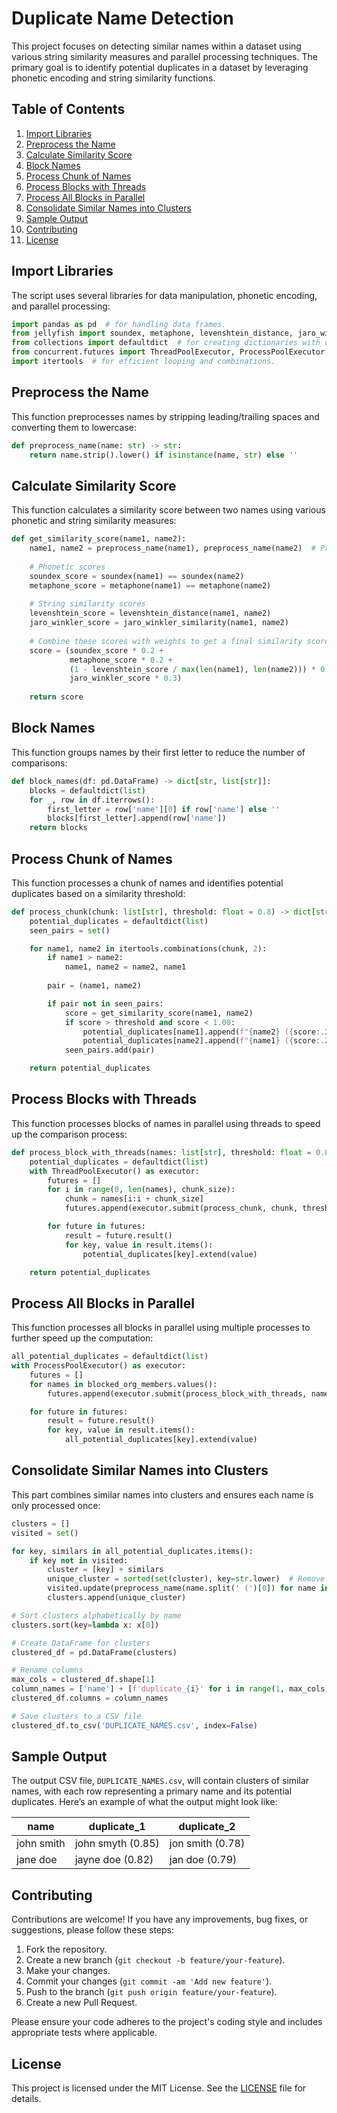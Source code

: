 # Duplicate Name Detection

This project focuses on detecting similar names within a dataset using various string similarity measures and parallel processing techniques. The primary goal is to identify potential duplicates in a dataset by leveraging phonetic encoding and string similarity functions.

## Table of Contents

1. [Import Libraries](#import-libraries)
2. [Preprocess the Name](#preprocess-the-name)
3. [Calculate Similarity Score](#calculate-similarity-score)
4. [Block Names](#block-names)
5. [Process Chunk of Names](#process-chunk-of-names)
6. [Process Blocks with Threads](#process-blocks-with-threads)
7. [Process All Blocks in Parallel](#process-all-blocks-in-parallel)
8. [Consolidate Similar Names into Clusters](#consolidate-similar-names-into-clusters)
9. [Sample Output](#sample-output)
10. [Contributing](#contributing)
11. [License](#license)

## Import Libraries

The script uses several libraries for data manipulation, phonetic encoding, and parallel processing:

```python
import pandas as pd  # for handling data frames.
from jellyfish import soundex, metaphone, levenshtein_distance, jaro_winkler_similarity  # for phonetic encoding and string similarity functions.
from collections import defaultdict  # for creating dictionaries with default values.
from concurrent.futures import ThreadPoolExecutor, ProcessPoolExecutor  # for parallel processing.
import itertools  # for efficient looping and combinations.
```

## Preprocess the Name

This function preprocesses names by stripping leading/trailing spaces and converting them to lowercase:

```python
def preprocess_name(name: str) -> str:
    return name.strip().lower() if isinstance(name, str) else ''
```

## Calculate Similarity Score

This function calculates a similarity score between two names using various phonetic and string similarity measures:

```python
def get_similarity_score(name1, name2):
    name1, name2 = preprocess_name(name1), preprocess_name(name2)  # Preprocess both names.
    
    # Phonetic scores
    soundex_score = soundex(name1) == soundex(name2)
    metaphone_score = metaphone(name1) == metaphone(name2)
    
    # String similarity scores
    levenshtein_score = levenshtein_distance(name1, name2)
    jaro_winkler_score = jaro_winkler_similarity(name1, name2)
    
    # Combine these scores with weights to get a final similarity score.
    score = (soundex_score * 0.2 +
             metaphone_score * 0.2 +
             (1 - levenshtein_score / max(len(name1), len(name2))) * 0.3 +
             jaro_winkler_score * 0.3)
    
    return score
```

## Block Names

This function groups names by their first letter to reduce the number of comparisons:

```python
def block_names(df: pd.DataFrame) -> dict[str, list[str]]:
    blocks = defaultdict(list)
    for _, row in df.iterrows():
        first_letter = row['name'][0] if row['name'] else ''
        blocks[first_letter].append(row['name'])
    return blocks
```

## Process Chunk of Names

This function processes a chunk of names and identifies potential duplicates based on a similarity threshold:

```python
def process_chunk(chunk: list[str], threshold: float = 0.8) -> dict[str, list[str]]:
    potential_duplicates = defaultdict(list)
    seen_pairs = set()

    for name1, name2 in itertools.combinations(chunk, 2):
        if name1 > name2:
            name1, name2 = name2, name1
        
        pair = (name1, name2)

        if pair not in seen_pairs:
            score = get_similarity_score(name1, name2)
            if score > threshold and score < 1.00:
                potential_duplicates[name1].append(f"{name2} ({score:.2f})")
                potential_duplicates[name2].append(f"{name1} ({score:.2f})")
            seen_pairs.add(pair)

    return potential_duplicates
```

## Process Blocks with Threads

This function processes blocks of names in parallel using threads to speed up the comparison process:

```python
def process_block_with_threads(names: list[str], threshold: float = 0.8, chunk_size: int = 1000) -> dict[str, list[str]]:
    potential_duplicates = defaultdict(list)
    with ThreadPoolExecutor() as executor:
        futures = []
        for i in range(0, len(names), chunk_size):
            chunk = names[i:i + chunk_size]
            futures.append(executor.submit(process_chunk, chunk, threshold))

        for future in futures:
            result = future.result()
            for key, value in result.items():
                potential_duplicates[key].extend(value)

    return potential_duplicates
```

## Process All Blocks in Parallel

This function processes all blocks in parallel using multiple processes to further speed up the computation:

```python
all_potential_duplicates = defaultdict(list)
with ProcessPoolExecutor() as executor:
    futures = []
    for names in blocked_org_members.values():
        futures.append(executor.submit(process_block_with_threads, names))

    for future in futures:
        result = future.result()
        for key, value in result.items():
            all_potential_duplicates[key].extend(value)
```

## Consolidate Similar Names into Clusters

This part combines similar names into clusters and ensures each name is only processed once:

```python
clusters = []
visited = set()

for key, similars in all_potential_duplicates.items():
    if key not in visited:
        cluster = [key] + similars
        unique_cluster = sorted(set(cluster), key=str.lower)  # Remove duplicates and sort alphabetically
        visited.update(preprocess_name(name.split(' (')[0]) for name in unique_cluster)  # Update with base name
        clusters.append(unique_cluster)

# Sort clusters alphabetically by name
clusters.sort(key=lambda x: x[0])

# Create DataFrame for clusters
clustered_df = pd.DataFrame(clusters)

# Rename columns
max_cols = clustered_df.shape[1]
column_names = ['name'] + [f'duplicate_{i}' for i in range(1, max_cols)]
clustered_df.columns = column_names

# Save clusters to a CSV file
clustered_df.to_csv('DUPLICATE_NAMES.csv', index=False)
```

## Sample Output

The output CSV file, `DUPLICATE_NAMES.csv`, will contain clusters of similar names, with each row representing a primary name and its potential duplicates. Here’s an example of what the output might look like:

| name         | duplicate_1      | duplicate_2   |
|--------------|------------------|---------------|
| john smith   | john smyth (0.85)| jon smith (0.78)|
| jane doe     | jayne doe (0.82) | jan doe (0.79) |

## Contributing

Contributions are welcome! If you have any improvements, bug fixes, or suggestions, please follow these steps:

1. Fork the repository.
2. Create a new branch (`git checkout -b feature/your-feature`).
3. Make your changes.
4. Commit your changes (`git commit -am 'Add new feature'`).
5. Push to the branch (`git push origin feature/your-feature`).
6. Create a new Pull Request.

Please ensure your code adheres to the project's coding style and includes appropriate tests where applicable.

## License

This project is licensed under the MIT License. See the [LICENSE](LICENSE) file for details.
